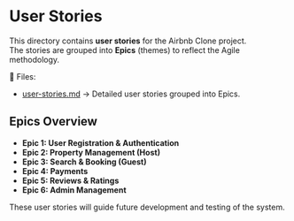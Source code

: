 # User Stories

This directory contains **user stories** for the Airbnb Clone project.  
The stories are grouped into **Epics** (themes) to reflect the Agile methodology.

📂 Files:
- [user-stories.md](./user-stories.md) → Detailed user stories grouped into Epics.

## Epics Overview
- **Epic 1: User Registration & Authentication**
- **Epic 2: Property Management (Host)**
- **Epic 3: Search & Booking (Guest)**
- **Epic 4: Payments**
- **Epic 5: Reviews & Ratings**
- **Epic 6: Admin Management**

These user stories will guide future development and testing of the system.
